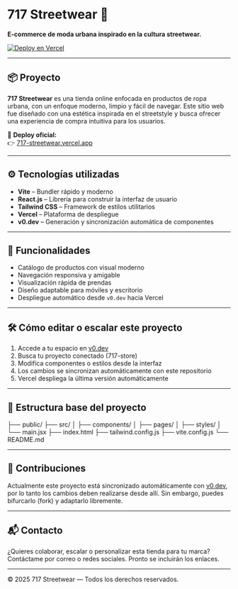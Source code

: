 # 717 Streetwear 🧢

**E-commerce de moda urbana inspirado en la cultura streetwear.**

[![Deploy en Vercel](https://img.shields.io/badge/Deploy-Vercel-black?style=for-the-badge&logo=vercel)](https://717-streetwear.vercel.app/)

---

## 📦 Proyecto

**717 Streetwear** es una tienda online enfocada en productos de ropa urbana, con un enfoque moderno, limpio y fácil de navegar. Este sitio web fue diseñado con una estética inspirada en el streetstyle y busca ofrecer una experiencia de compra intuitiva para los usuarios.

🔗 **Deploy oficial:**  
👉 [717-streetwear.vercel.app](https://717-streetwear.vercel.app/)

---

## ⚙️ Tecnologías utilizadas

- **Vite** – Bundler rápido y moderno
- **React.js** – Librería para construir la interfaz de usuario
- **Tailwind CSS** – Framework de estilos utilitarios
- **Vercel** – Plataforma de despliegue
- **v0.dev** – Generación y sincronización automática de componentes

---

## 🚀 Funcionalidades

- Catálogo de productos con visual moderno
- Navegación responsiva y amigable
- Visualización rápida de prendas
- Diseño adaptable para móviles y escritorio
- Despliegue automático desde `v0.dev` hacia Vercel

---

## 🛠 Cómo editar o escalar este proyecto

1. Accede a tu espacio en [v0.dev](https://v0.dev)
2. Busca tu proyecto conectado (717-store)
3. Modifica componentes o estilos desde la interfaz
4. Los cambios se sincronizan automáticamente con este repositorio
5. Vercel despliega la última versión automáticamente

---

## 📁 Estructura base del proyecto

├── public/
├── src/
│ ├── components/
│ ├── pages/
│ ├── styles/
│ └── main.jsx
├── index.html
├── tailwind.config.js
├── vite.config.js
└── README.md


---

## 🤝 Contribuciones

Actualmente este proyecto está sincronizado automáticamente con [v0.dev](https://v0.dev), por lo tanto los cambios deben realizarse desde allí. Sin embargo, puedes bifurcarlo (fork) y adaptarlo libremente.

---

## 📬 Contacto

¿Quieres colaborar, escalar o personalizar esta tienda para tu marca?  
Contáctame por correo o redes sociales. Pronto se incluirán los enlaces.

---

© 2025 717 Streetwear — Todos los derechos reservados.



